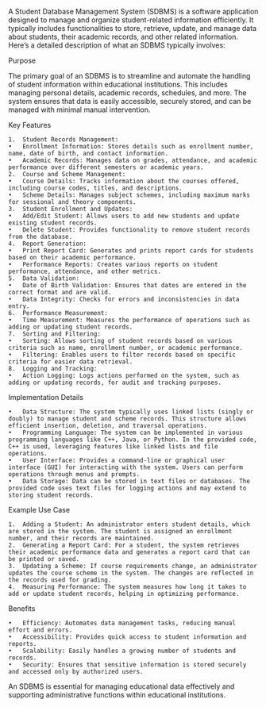 A Student Database Management System (SDBMS) is a software application designed to manage and organize student-related information efficiently. It typically includes functionalities to store, retrieve, update, and manage data about students, their academic records, and other related information. Here’s a detailed description of what an SDBMS typically involves:

Purpose

The primary goal of an SDBMS is to streamline and automate the handling of student information within educational institutions. This includes managing personal details, academic records, schedules, and more. The system ensures that data is easily accessible, securely stored, and can be managed with minimal manual intervention.

Key Features

	1.	Student Records Management:
	•	Enrollment Information: Stores details such as enrollment number, name, date of birth, and contact information.
	•	Academic Records: Manages data on grades, attendance, and academic performance over different semesters or academic years.
	2.	Course and Scheme Management:
	•	Course Details: Tracks information about the courses offered, including course codes, titles, and descriptions.
	•	Scheme Details: Manages subject schemes, including maximum marks for sessional and theory components.
	3.	Student Enrollment and Updates:
	•	Add/Edit Student: Allows users to add new students and update existing student records.
	•	Delete Student: Provides functionality to remove student records from the database.
	4.	Report Generation:
	•	Print Report Card: Generates and prints report cards for students based on their academic performance.
	•	Performance Reports: Creates various reports on student performance, attendance, and other metrics.
	5.	Data Validation:
	•	Date of Birth Validation: Ensures that dates are entered in the correct format and are valid.
	•	Data Integrity: Checks for errors and inconsistencies in data entry.
	6.	Performance Measurement:
	•	Time Measurement: Measures the performance of operations such as adding or updating student records.
	7.	Sorting and Filtering:
	•	Sorting: Allows sorting of student records based on various criteria such as name, enrollment number, or academic performance.
	•	Filtering: Enables users to filter records based on specific criteria for easier data retrieval.
	8.	Logging and Tracking:
	•	Action Logging: Logs actions performed on the system, such as adding or updating records, for audit and tracking purposes.

Implementation Details

	•	Data Structure: The system typically uses linked lists (singly or doubly) to manage student and scheme records. This structure allows efficient insertion, deletion, and traversal operations.
	•	Programming Language: The system can be implemented in various programming languages like C++, Java, or Python. In the provided code, C++ is used, leveraging features like linked lists and file operations.
	•	User Interface: Provides a command-line or graphical user interface (GUI) for interacting with the system. Users can perform operations through menus and prompts.
	•	Data Storage: Data can be stored in text files or databases. The provided code uses text files for logging actions and may extend to storing student records.

Example Use Case

	1.	Adding a Student: An administrator enters student details, which are stored in the system. The student is assigned an enrollment number, and their records are maintained.
	2.	Generating a Report Card: For a student, the system retrieves their academic performance data and generates a report card that can be printed or saved.
	3.	Updating a Scheme: If course requirements change, an administrator updates the course scheme in the system. The changes are reflected in the records used for grading.
	4.	Measuring Performance: The system measures how long it takes to add or update student records, helping in optimizing performance.

Benefits

	•	Efficiency: Automates data management tasks, reducing manual effort and errors.
	•	Accessibility: Provides quick access to student information and reports.
	•	Scalability: Easily handles a growing number of students and records.
	•	Security: Ensures that sensitive information is stored securely and accessed only by authorized users.

An SDBMS is essential for managing educational data effectively and supporting administrative functions within educational institutions.
